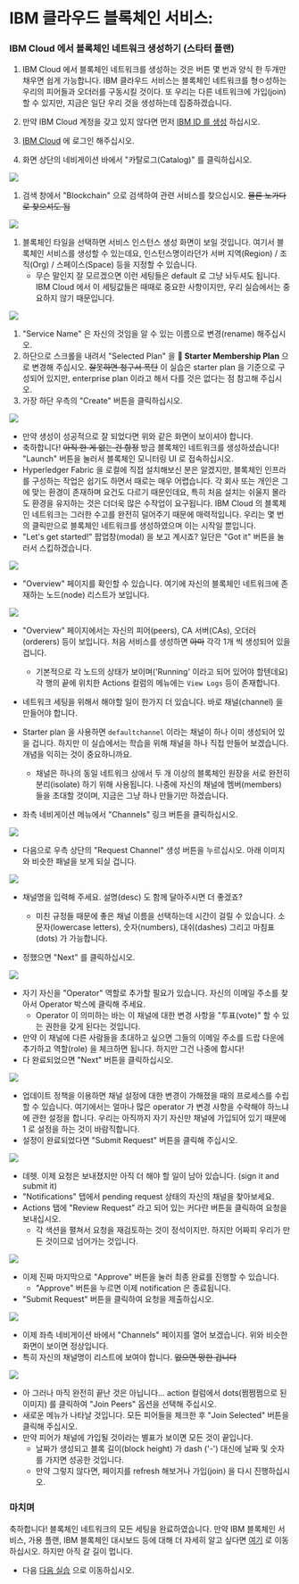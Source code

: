 # IBM 클라우드 블록체인 서비스:

### IBM Cloud 에서 블록체인 네트워크 생성하기 (스타터 플랜)
1. IBM Cloud 에서 블록체인 네트워크를 생성하는 것은 버튼 몇 번과 양식 한 두개만 채우면 쉽게 가능합니다.
IBM 클라우드 서비스는 블록체인 네트워크를 형ㅇ성하는 우리의 피어들과 오더러를 구동시킬 것이다.
또 우리는 다른 네트워크에 가입(join) 할 수 있지만, 지금은 일단 우리 것을 생성하는데 집중하겠습니다.

1. 만약 IBM Cloud 계정을 갖고 있지 않다면 먼저 [IBM ID 를 생성](https://console.ng.bluemix.net/registration/) 하십시오.
2. [IBM Cloud](https://console.ng.bluemix.net) 에 로그인 해주십시오.
3. 화면 상단의 네비게이션 바에서 "카탈로그(Catalog)" 를 클릭하십시오.

![](/doc_images/bluemix_ibc1.png)

1. 검색 창에서 "Blockchain" 으로 검색하여 관련 서비스를 찾으십시오. ~~물론 노가다로 찾으셔도 됨~~

![](/doc_images/bluemix_ibc2.png)

1. 블록체인 타일을 선택하면 서비스 인스턴스 생성 화면이 보일 것입니다. 여기서 블록체인 서비스를 생성할 수 있는데요, 인스턴스명이라던가 서버 지역(Region) / 조직(Org) / 스페이스(Space) 등을 지정할 수 있습니다.
    - 무슨 말인지 잘 모르겠으면 이런 세팅들은 default 로 그냥 놔두셔도 됩니다. IBM Cloud 에서 이 세팅값들은 때때로 중요한 사항이지만, 우리 실습에서는 중요하지 않기 때문입니다.
    
![](/doc_images/bluemix_ibc3.png)

1. "Service Name" 은 자신의 것임을 알 수 있는 이름으로 변경(rename) 해주십시오.
2. 하단으로 스크롤을 내려서 "Selected Plan" 을 **:lollipop: Starter Membership Plan** 으로 변경해 주십시오. ~~잘못하면 청구서 폭탄~~
이 실습은 starter plan 을 기준으로 구성되어 있지만, enterprise plan 이라고 해서 다를 것은 없다는 점 참고해 주십시오.
3. 가장 하단 우측의 "Create" 버튼을 클릭하십시오.

![](/doc_images/bluemix_ibc4.png)

- 만약 생성이 성공적으로 잘 되었다면 위와 같은 화면이 보이셔야 합니다.
- 축하합니다! ~~아직 한 게 없는 건 함정~~ 방금 블록체인 네트워크를 생성하셨습니다! "Launch" 버튼을 눌러서 블록체인 모니터링 UI 로 접속하십시오.
- Hyperledger Fabric 을 로컬에 직접 설치해보신 분은 알겠지만, 블록체인 인프라를 구성하는 작업은 쉽기도 하면서 때로는 매우 어렵습니다. 각 회사 또는 개인은 그에 맞는 환경이 존재하며 요건도 다르기 때문인데요, 특히 처음 설치는 쉬울지 몰라도 환경을 유지하는 것은 더더욱 많은 수작업이 요구됩니다. IBM Cloud 의 블록체인 네트워크는 그러한 수고를 완전히 덜어주기 때문에 매력적입니다. 우리는 몇 번의 클릭만으로 블록체인 네트워크를 생성하였으며 이는 시작일 뿐입니다.
- "Let's get started!" 팝업창(modal) 을 보고 계시죠? 일단은 "Got it" 버튼을 눌러서 스킵하겠습니다.

![](/doc_images/bluemix_ibc5.png)

- "Overview" 페이지를 확인할 수 있습니다. 여기에 자신의 블록체인 네트워크에 존재하는 노드(node) 리스트가 보입니다.

![](/doc_images/bluemix_ibc6.png)

- "Overview" 페이지에서는 자신의 피어(peers), CA 서버(CAs), 오더러(orderers) 등이 보입니다. 처음 서비스를 생성하면 ~~아마~~ 각각 1개 씩 생성되어 있을 겁니다.
	- 기본적으로 각 노드의 상태가 보이며('Running' 이라고 되어 있어야 할텐데요) 각 행의 끝에 위치한 Actions 컬럼의 메뉴에는 `View Logs` 등이 존재합니다.
	
- 네트워크 세팅을 위해서 해야할 일이 한가지 더 있습니다. 바로 채널(channel) 을 만들어야 합니다.
- Starter plan 을 사용하면 `defaultchannel` 이라는 채널이 하나 이미 생성되어 있을 겁니다. 하지만 이 실습에서는 학습을 위해 채널을 하나 직접 만들어 보겠습니다. 개념을 익히는 것이 중요하니까요.
    - 채널은 하나의 동일 네트워크 상에서 두 개 이상의 블록체인 원장을 서로 완전히 분리(isolate) 하기 위해 사용됩니다. 나중에 자신의 채널에 멤버(members) 들을 초대할 것이며, 지금은 그냥 하나 만들기만 하겠습니다.
- 좌측 네비게이션 메뉴에서 "Channels" 링크 버튼을 클릭하십시오.

![](/doc_images/bluemix_ibc7.png)

- 다음으로 우측 상단의 "Request Channel" 생성 버튼을 누르십시오. 아래 이미지와 비슷한 패널을 보게 되실 겁니다.

![](/doc_images/bluemix_ibc8.png)

- 채널명을 입력해 주세요. 설명(desc) 도 함께 달아주시면 더 좋겠죠?
    - 미친 규정들 때문에 좋은 채널 이름을 선택하는데 시간이 걸릴 수 있습니다. 소문자(lowercase letters), 숫자(numbers), 대쉬(dashes) 그리고 마침표(dots) 가 가능합니다.

- 정했으면 "Next" 를 클릭하십시오.


![](/doc_images/bluemix_ibc9.png)

- 자기 자신을 "Operator" 역할로 추가할 필요가 있습니다. 자신의 이메일 주소를 찾아서 Operator 박스에 클릭해 주세요.
	- Operator 이 의미하는 바는 이 채널에 대한 변경 사항을 "투표(vote)" 할 수 있는 권한을 갖게 된다는 것입니다.
- 만약 이 채널에 다른 사람들을 초대하고 싶으면 그들의 이메일 주소를 드랍 다운에 추가하고 역할(role) 을 체크하면 됩니다. 하지만 그건 나중에 합시다!
- 다 완료되었으면 "Next" 버튼을 클릭하십시오.

![](/doc_images/bluemix_ibc10.png)

- 업데이트 정책을 이용하면 채널 설정에 대한 변경이 가해졌을 때의 프로세스를 수립할 수 있습니다. 여기에서는 얼마나 많은 operator 가 변경 사항을 수락해야 하느냐에 관한 설정을 합니다. 우리는 아직까지 자기 자신만 채널에 가입되어 있기 때문에 1 로 설정을 하는 것이 바람직합니다.
- 설정이 완료되었다면 "Submit Request" 버튼을 클릭해 주십시오.

![](/doc_images/bluemix_ibc11.png)

- 데헷. 이제 요청은 보내졌지만 아직 더 해야 할 일이 남아 있습니다. (sign it and submit it)
- "Notifications" 탭에서 pending request 상태의 자신의 채널을 찾아보세요.
- Actions 탭에 "Review Request" 라고 되어 있는 커다란 버튼을 클릭하여 요청을 보내십시오.
    - 각 색션을 펼쳐서 요청을 재검토하는 것이 정석이지만. 하지만 어짜피 우리가 만든 것이므로 넘어가는 것입니다.

![](/doc_images/bluemix_ibc12.png)

- 이제 진짜 마지막으로 "Approve" 버튼을 눌러 최종 완료를 진행할 수 있습니다.
	- "Approve" 버튼을 누르면 이제 notification 은 종료됩니다.
- "Submit Request" 버튼을 클릭하여 요청을 제출하십시오.

![](/doc_images/bluemix_ibc13.png)

- 이제 좌측 네비게이션 바에서 "Channels" 페이지를 열어 보겠습니다. 위와 비슷한 화면이 보이면 정상입니다.
- 특히 자신의 채널명이 리스트에 보여야 합니다. ~~없으면 망한 겁니다~~

![](/doc_images/bluemix_ibc14.png)

- 아 그러나 마직 완전히 끝난 것은 아닙니다... action 컬럼에서 dots(쩜쩜쩜으로 된 이미지) 를 클릭하여 "Join Peers" 옵션을 선택해 주십시오.
- 새로운 메뉴가 나타날 것입니다. 모든 피어들을 체크한 후 "Join Selected" 버튼을 클릭해 주십시오.
- 만약 피어가 채널에 가입될 것이라는 별표가 보이면 모든 것이 끝입니다.
	- 날짜가 생성되고 블록 길이(block height) 가 dash ('-') 대신에 날짜 및 숫자를 가지면 성공한 것입니다.
	- 만약 그렇지 않다면, 페이지를 refresh 해보거나 가입(join) 을 다시 진행하십시오.

### 마치며
축하합니다! 블록체인 네트워크의 모든 세팅을 완료하였습니다. 만약 IBM 블록체인 서비스, 가용 플랜, IBM 블록체인 대시보드 등에 대해 더 자세히 알고 싶다면 [여기](https://console.ng.bluemix.net/docs/services/blockchain/index.html?pos=2) 로 이동하십시오. 하지만 아직 갈 길이 멉니다.

- 다음 [다음 실습](../README.md#installchaincode) 으로 이동하십시오.
